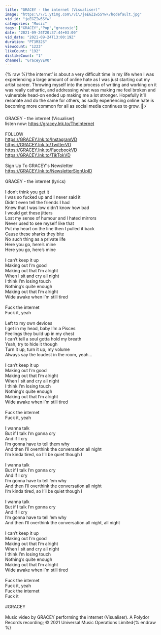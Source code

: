 ```yaml
---
title: "GRACEY - the internet (Visualiser)"
image: "https:\/\/i.ytimg.com\/vi\/jeEGZIw5SYw\/hqdefault.jpg"
vid_id: "jeEGZIw5SYw"
categories: "Music"
tags: ["GRACEY","Pop","gracusic"]
date: "2021-09-24T20:37:44+03:00"
vid_date: "2021-09-24T13:00:19Z"
duration: "PT3M32S"
viewcount: "1223"
likeCount: "192"
dislikeCount: "1"
channel: "GraceyVEVO"
---
```

{% raw %}‘the internet’ is about a very difficult time in my life when I was experiencing a large amount of online hate as I was just starting out my artist career. Throwing myself into the process of writing and working on it was really cathartic, and addressing what was making me feel broken and vulnerable head-on ended up making me a lot stronger. Hopefully it’ll resonate and do the same for others, as sadly experiencing online hate is becoming more common for all as social media continues to grow. 🖤⚡<br /><br />GRACEY - the internet (Visualiser)<br />listen now: <a rel="nofollow" target="blank" href="https://gracey.lnk.to/TheInternet">https://gracey.lnk.to/TheInternet</a><br /><br />FOLLOW<br /><a rel="nofollow" target="blank" href="https://GRACEY.lnk.to/InstagramVD">https://GRACEY.lnk.to/InstagramVD</a><br /><a rel="nofollow" target="blank" href="https://GRACEY.lnk.to/TwitterVD">https://GRACEY.lnk.to/TwitterVD</a><br /><a rel="nofollow" target="blank" href="https://GRACEY.lnk.to/FacebookVD">https://GRACEY.lnk.to/FacebookVD</a><br /><a rel="nofollow" target="blank" href="https://GRACEY.lnk.to/TikTokVD">https://GRACEY.lnk.to/TikTokVD</a><br /><br />Sign Up To GRACEY's Newsletter<br /><a rel="nofollow" target="blank" href="https://GRACEY.lnk.to/NewsletterSignUpID">https://GRACEY.lnk.to/NewsletterSignUpID</a><br /><br />GRACEY - the internet (lyrics)<br /><br />I don’t think you get it<br />I was so fucked up and I never said it<br />Didn’t even tell the friends I had<br />Knew that I was low didn’t know how bad<br />I would get these jitters<br />Lost my sense of humour and I hated mirrors<br />Never used to see myself like that<br />Put my heart on the line then I pulled it back<br />Cause these sharks they bite<br />No such thing as a private life<br />Here you go, here’s mine<br />Here you go, here’s mine<br /> <br />I can’t keep it up <br />Making out I’m good<br />Making out that I’m alright<br />When I sit and cry all night<br />I think I’m losing touch <br />Nothing’s quite enough<br />Making out that I’m alright<br />Wide awake when I’m still tired<br /> <br />Fuck the internet<br />Fuck it, yeah<br /> <br />Left to my own devices<br />I get in my head, baby I’m a Pisces<br />Feelings they build up in my chest<br />I can’t tell a soul gotta hold my breath<br />Yeah, try to hide it though<br />Turn it up, turn it up, my volume<br />Always say the loudest in the room, yeah…<br /> <br />I can’t keep it up <br />Making out I’m good<br />Making out that I’m alright<br />When I sit and cry all night<br />I think I’m losing touch <br />Nothing’s quite enough<br />Making out that I’m alright<br />Wide awake when I’m still tired<br /> <br />Fuck the internet<br />Fuck it, yeah<br /> <br />I wanna talk<br />But if I talk I’m gonna cry<br />And if I cry<br />I’m gonna have to tell them why<br />And then I’ll overthink the conversation all night<br />I’m kinda tired, so I’ll be quiet though I <br /> <br />I wanna talk<br />But if I talk I’m gonna cry<br />And if I cry<br />I’m gonna have to tell ‘em why<br />And then I’ll overthink the conversation all night<br />I’m kinda tired, so I’ll be quiet though I <br /> <br />I wanna talk<br />But if I talk I’m gonna cry<br />And if I cry<br />I’m gonna have to tell ‘em why<br />And then I’ll overthink the conversation all night, all night<br /> <br />I can’t keep it up <br />Making out I’m good<br />Making out that I’m alright<br />When I sit and cry all night<br />I think I’m losing touch <br />Nothing’s quite enough<br />Making out that I’m alright<br />Wide awake when I’m still tired<br /> <br />Fuck the internet<br />Fuck it, yeah<br />Fuck the internet<br />Fuck it<br /><br />#GRACEY<br /><br />Music video by GRACEY performing the internet (Visualiser). A Polydor Records recording; © 2021 Universal Music Operations Limited{% endraw %}
